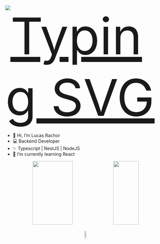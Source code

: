 <div style="display:flex; width: 100%; justify-content: flex-start">
  <a href="https://git.io/typing-svg">
    <img src="https://readme-typing-svg.herokuapp.com/?center=true&vCenter=true&color=ffffff&lines=Hello,%20+my+name+is+Lucas+Silva+Rachor;Welcome!+:)" alt="Typing SVG" style="font-size: 160px" >
  </a>
</div>


- 👋 Hi, I’m Lucas Rachor
- 💻 Backend Developer
- ✨ Typescript | NestJS | NodeJS
- 🌱 I’m currently learning React

<div width="100%" align="center" justify="center">
  <img width="50%" height="200px" src="https://github-readme-stats.vercel.app/api?username=LucasRachor&count_private=true&theme=material-palenight&show_icons=true" />
  <img width="40%" height="200px" src="https://github-readme-stats.vercel.app/api/top-langs/?username=LucasRachor&theme=material-palenight" />
  <br/>
  <br/>
  <a href="https://www.linkedin.com/in/lucas-rachor-16b52a292/">
  <img width="10%" height="25px" src="https://img.shields.io/badge/linkedin-%230077B5.svg?style=for-the-badge&logo=linkedin&logoColor=white" />
    <a/>
</div>


